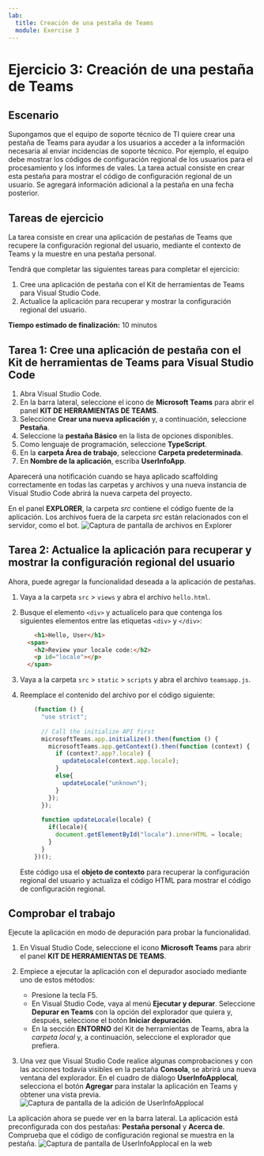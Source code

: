 ```yaml
---
lab:
  title: Creación de una pestaña de Teams
  module: Exercise 3
---
```


# Ejercicio 3: Creación de una pestaña de Teams

## Escenario

Supongamos que el equipo de soporte técnico de TI quiere crear una pestaña de Teams para ayudar a los usuarios a acceder a la información necesaria al enviar incidencias de soporte técnico. Por ejemplo, el equipo debe mostrar los códigos de configuración regional de los usuarios para el procesamiento y los informes de vales. La tarea actual consiste en crear esta pestaña para mostrar el código de configuración regional de un usuario. Se agregará información adicional a la pestaña en una fecha posterior.

## Tareas de ejercicio

La tarea consiste en crear una aplicación de pestañas de Teams que recupere la configuración regional del usuario, mediante el contexto de Teams y la muestre en una pestaña personal.

Tendrá que completar las siguientes tareas para completar el ejercicio:

1. Cree una aplicación de pestaña con el Kit de herramientas de Teams para Visual Studio Code.
1. Actualice la aplicación para recuperar y mostrar la configuración regional del usuario.

**Tiempo estimado de finalización:** 10 minutos

## Tarea 1: Cree una aplicación de pestaña con el Kit de herramientas de Teams para Visual Studio Code

1. Abra Visual Studio Code.
1. En la barra lateral, seleccione el icono de **Microsoft Teams** para abrir el panel **KIT DE HERRAMIENTAS DE TEAMS**.
1. Seleccione **Crear una nueva aplicación** y, a continuación, seleccione **Pestaña**.
1. Seleccione la **pestaña Básico** en la lista de opciones disponibles.
1. Como lenguaje de programación, seleccione **TypeScript**.
1. En la **carpeta Área de trabajo**, seleccione **Carpeta predeterminada**.
1. En **Nombre de la aplicación**, escriba **UserInfoApp**.

Aparecerá una notificación cuando se haya aplicado scaffolding correctamente en todas las carpetas y archivos y una nueva instancia de Visual Studio Code abrirá la nueva carpeta del proyecto.

En el panel **EXPLORER**, la carpeta *src* contiene el código fuente de la aplicación. Los archivos fuera de la carpeta *src* están relacionados con el servidor, como el bot. ![Captura de pantalla de archivos en Explorer](../../media/explorer-tab-file.png)

## Tarea 2: Actualice la aplicación para recuperar y mostrar la configuración regional del usuario

Ahora, puede agregar la funcionalidad deseada a la aplicación de pestañas.

1. Vaya a la carpeta `src` > `views` y abra el archivo `hello.html`.
1. Busque el elemento `<div>` y actualícelo para que contenga los siguientes elementos entre las etiquetas `<div>` y `</div>`:

    ```html
        <h1>Hello, User</h1>
      <span>
        <h2>Review your locale code:</h2>
        <p id="locale"></p>
      </span>
    ```

1. Vaya a la carpeta `src` > `static` > `scripts` y abra el archivo `teamsapp.js`.
1. Reemplace el contenido del archivo  por el código siguiente:

    ```typescript
        (function () {
          "use strict";
        
          // Call the initialize API first
          microsoftTeams.app.initialize().then(function () {
            microsoftTeams.app.getContext().then(function (context) {
              if (context?.app?.locale) {
                updateLocale(context.app.locale);
              }
              else{
                updateLocale("unknown");
              }
            });
          });
        
          function updateLocale(locale) {
            if(locale){
              document.getElementById("locale").innerHTML = locale;
            }
          }
        })();
    ```

    Este código usa el **objeto de contexto** para recuperar la configuración regional del usuario y actualiza el código HTML para mostrar el código de configuración regional.

## Comprobar el trabajo

Ejecute la aplicación en modo de depuración para probar la funcionalidad.

1. En Visual Studio Code, seleccione el icono **Microsoft Teams** para abrir el panel **KIT DE HERRAMIENTAS DE TEAMS**.

2. Empiece a ejecutar la aplicación con el depurador asociado mediante uno de estos métodos:

   - Presione la tecla F5.
   - En Visual Studio Code, vaya al menú **Ejecutar y depurar**.  Seleccione **Depurar en Teams** con la opción del explorador que quiera y, después, seleccione el botón **Iniciar depuración**.
   - En la sección **ENTORNO** del Kit de herramientas de Teams, abra la *carpeta local* y, a continuación, seleccione el explorador que prefiera.

3. Una vez que Visual Studio Code realice algunas comprobaciones y con las acciones todavía visibles en la pestaña **Consola**, se abrirá una nueva ventana del explorador. En el cuadro de diálogo **UserInfoApplocal**, selecciona el botón **Agregar** para instalar la aplicación en Teams y obtener una vista previa. ![Captura de pantalla de la adición de UserInfoApplocal](../../media/add-userinfoapplocal.png)

La aplicación ahora se puede ver en la barra lateral. La aplicación está preconfigurada con dos pestañas: **Pestaña personal** y **Acerca de**. Comprueba que el código de configuración regional se muestra en la pestaña. ![Captura de pantalla de UserInfoApplocal en la web](../../media/userinfoapplocal-run.png)
